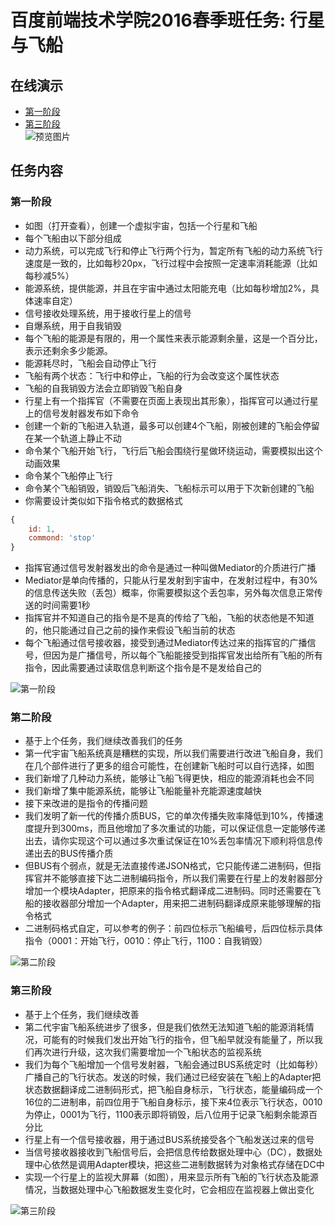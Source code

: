 # 百度前端技术学院2016春季班任务: 行星与飞船

## 在线演示

* [第一阶段](http://weirongxu.github.io/ife2016-spaceplane/#center1)  
* [第三阶段](http://weirongxu.github.io/ife2016-spaceplane/#center3)  
![预览图片](https://cloud.githubusercontent.com/assets/1709861/21019723/8015982a-bdac-11e6-84d3-a7046118862c.png)

## 任务内容

### 第一阶段
- 如图（打开查看），创建一个虚拟宇宙，包括一个行星和飞船
- 每个飞船由以下部分组成
- 动力系统，可以完成飞行和停止飞行两个行为，暂定所有飞船的动力系统飞行速度是一致的，比如每秒20px，飞行过程中会按照一定速率消耗能源（比如每秒减5%）
- 能源系统，提供能源，并且在宇宙中通过太阳能充电（比如每秒增加2%，具体速率自定）
- 信号接收处理系统，用于接收行星上的信号
- 自爆系统，用于自我销毁
- 每个飞船的能源是有限的，用一个属性来表示能源剩余量，这是一个百分比，表示还剩余多少能源。
- 能源耗尽时，飞船会自动停止飞行
- 飞船有两个状态：飞行中和停止，飞船的行为会改变这个属性状态
- 飞船的自我销毁方法会立即销毁飞船自身
- 行星上有一个指挥官（不需要在页面上表现出其形象），指挥官可以通过行星上的信号发射器发布如下命令
- 创建一个新的飞船进入轨道，最多可以创建4个飞船，刚被创建的飞船会停留在某一个轨道上静止不动
- 命令某个飞船开始飞行，飞行后飞船会围绕行星做环绕运动，需要模拟出这个动画效果
- 命令某个飞船停止飞行
- 命令某个飞船销毁，销毁后飞船消失、飞船标示可以用于下次新创建的飞船
- 你需要设计类似如下指令格式的数据格式
```javascript
{
	id: 1,
	commond: 'stop'
}
```
- 指挥官通过信号发射器发出的命令是通过一种叫做Mediator的介质进行广播
- Mediator是单向传播的，只能从行星发射到宇宙中，在发射过程中，有30%的信息传送失败（丢包）概率，你需要模拟这个丢包率，另外每次信息正常传送的时间需要1秒
- 指挥官并不知道自己的指令是不是真的传给了飞船，飞船的状态他是不知道的，他只能通过自己之前的操作来假设飞船当前的状态
- 每个飞船通过信号接收器，接受到通过Mediator传达过来的指挥官的广播信号，但因为是广播信号，所以每个飞船能接受到指挥官发出给所有飞船的所有指令，因此需要通过读取信息判断这个指令是不是发给自己的

![第一阶段](http://7xrp04.com1.z0.glb.clouddn.com/task_2_26_1.jpg)

### 第二阶段
- 基于上个任务，我们继续改善我们的任务
- 第一代宇宙飞船系统真是糟糕的实现，所以我们需要进行改进飞船自身，我们在几个部件进行了更多的组合可能性，在创建新飞船时可以自行选择，如图
- 我们新增了几种动力系统，能够让飞船飞得更快，相应的能源消耗也会不同
- 我们新增了集中能源系统，能够让飞船能量补充能源速度越快
- 接下来改进的是指令的传播问题
- 我们发明了新一代的传播介质BUS，它的单次传播失败率降低到10%，传播速度提升到300ms，而且他增加了多次重试的功能，可以保证信息一定能够传递出去，请你实现这个可以通过多次重试保证在10%丢包率情况下顺利将信息传递出去的BUS传播介质
- 但BUS有个弱点，就是无法直接传递JSON格式，它只能传递二进制码，但指挥官并不能够直接下达二进制编码指令，所以我们需要在行星上的发射器部分增加一个模块Adapter，把原来的指令格式翻译成二进制码。同时还需要在飞船的接收器部分增加一个Adapter，用来把二进制码翻译成原来能够理解的指令格式
- 二进制码格式自定，可以参考的例子：前四位标示飞船编号，后四位标示具体指令（0001：开始飞行，0010：停止飞行，1100：自我销毁）

![第二阶段](http://7xrp04.com1.z0.glb.clouddn.com/task_2_27_1.jpg)

### 第三阶段
- 基于上个任务，我们继续改善
- 第二代宇宙飞船系统进步了很多，但是我们依然无法知道飞船的能源消耗情况，可能有的时候我们发出开始飞行的指令，但飞船早就没有能量了，所以我们再次进行升级，这次我们需要增加一个飞船状态的监视系统
- 我们为每个飞船增加一个信号发射器，飞船会通过BUS系统定时（比如每秒）广播自己的飞行状态。发送的时候，我们通过已经安装在飞船上的Adapter把状态数据翻译成二进制码形式，把飞船自身标示，飞行状态，能量编码成一个16位的二进制串，前四位用于飞船自身标示，接下来4位表示飞行状态，0010为停止，0001为飞行，1100表示即将销毁，后八位用于记录飞船剩余能源百分比
- 行星上有一个信号接收器，用于通过BUS系统接受各个飞船发送过来的信号
- 当信号接收器接收到飞船信号后，会把信息传给数据处理中心（DC），数据处理中心依然是调用Adapter模块，把这些二进制数据转为对象格式存储在DC中
- 实现一个行星上的监视大屏幕（如图），用来显示所有飞船的飞行状态及能源情况，当数据处理中心飞船数据发生变化时，它会相应在监视器上做出变化

![第三阶段](http://7xrp04.com1.z0.glb.clouddn.com/task_2_28_1.jpg)
